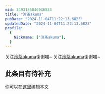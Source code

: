 ```yaml
---
mid: 3493135046936834
title: "泠茶akuma"
pubDate: "2024-11-04T11:22:13.682Z"
updatedDate: "2024-11-04T11:22:13.682Z"
profile:
  {
    Nickname: ["泠茶akuma"],
  }
---
```


关注[泠茶akuma](https://space.bilibili.com/3493135046936834)谢谢喵~ 关注[泠茶akuma](https://space.bilibili.com/3493135046936834)谢谢喵~

## 此条目有待补充
你可以在[这里](https://github.com/Yuhanawa/VTuber.ICU/edit/master/src/content/v/泠茶akuma/index.md)编辑本文
